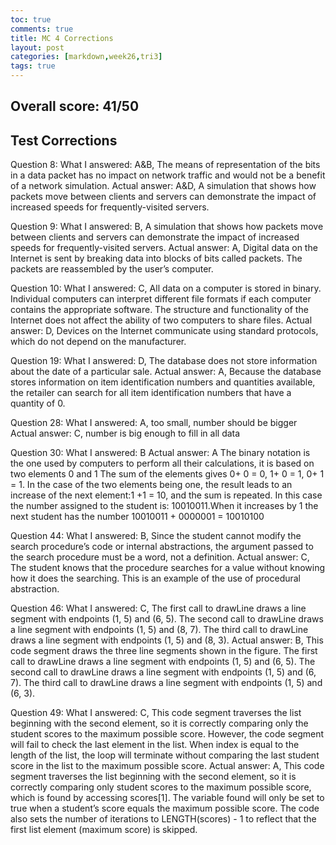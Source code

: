```yaml
---
toc: true
comments: true
title: MC 4 Corrections
layout: post
categories: [markdown,week26,tri3]
tags: true
---
```


## Overall score: 41/50

## Test Corrections

Question 8:
What I answered: A&B, The means of representation of the bits in a data packet has no impact on network traffic and would not be a benefit of a network simulation.
Actual answer: A&D,  A simulation that shows how packets move between clients and servers can demonstrate the impact of increased speeds for frequently-visited servers.

Question 9:
What I answered: B,  A simulation that shows how packets move between clients and servers can demonstrate the impact of increased speeds for frequently-visited servers.
Actual answer: A, Digital data on the Internet is sent by breaking data into blocks of bits called packets. The packets are reassembled by the user’s computer.

Question 10:
What I answered: C, All data on a computer is stored in binary. Individual computers can interpret different file formats if each computer contains the appropriate software. The structure and functionality of the Internet does not affect the ability of two computers to share files.
Actual answer: D, Devices on the Internet communicate using standard protocols, which do not depend on the manufacturer.

Question 19:
What I answered: D, The database does not store information about the date of a particular sale.
Actual answer: A, Because the database stores information on item identification numbers and quantities available, the retailer can search for all item identification numbers that have a quantity of 0.

Question 28:
What I answered: A, too small, number should be bigger
Actual answer: C, number is big enough to fill in all data

Question 30:
What I answered: B
Actual answer: A
The binary notation is the one used by computers to perform all their calculations, it is based on two elements 0 and 1
The sum of the elements gives 0+ 0 = 0, 1+ 0 = 1, 0+ 1 = 1. In the case of the two elements being one, the result leads to an increase of the next element:1 +1 = 10, and the sum is repeated. In this case the number assigned to the student is: 10010011.When it increases by 1 the next student has the number 10010011 + 0000001 = 10010100

Question 44:
What I answered: B, Since the student cannot modify the search procedure’s code or internal abstractions, the argument passed to the search procedure must be a word, not a definition.
Actual answer: C, The student knows that the procedure searches for a value without knowing how it does the searching. This is an example of the use of procedural abstraction.

Question 46:
What I answered: C, The first call to drawLine draws a line segment with endpoints (1, 5) and (6, 5). The second call to drawLine draws a line segment with endpoints (1, 5) and (8, 7). The third call to drawLine draws a line segment with endpoints (1, 5) and (8, 3).
Actual answer: B, This code segment draws the three line segments shown in the figure. The first call to drawLine draws a line segment with endpoints (1, 5) and (6, 5). The second call to drawLine draws a line segment with endpoints (1, 5) and (6, 7). The third call to drawLine draws a line segment with endpoints (1, 5) and (6, 3).

Question 49:
What I answered: C, This code segment traverses the list beginning with the second element, so it is correctly comparing only the student scores to the maximum possible score. However, the code segment will fail to check the last element in the list. When index is equal to the length of the list, the loop will terminate without comparing the last student score in the list to the maximum possible score.
Actual answer: A, This code segment traverses the list beginning with the second element, so it is correctly comparing only student scores to the maximum possible score, which is found by accessing scores[1]. The variable found will only be set to true when a student’s score equals the maximum possible score. The code also sets the number of iterations to LENGTH(scores) - 1 to reflect that the first list element (maximum score) is skipped.
